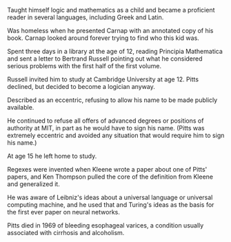 Taught himself logic and mathematics as a child and became a proficient reader in several languages, including Greek and Latin.

Was homeless when he presented Carnap with an annotated copy of his book. Carnap looked around forever trying to find who this kid was.

Spent three days in a library at the age of 12, reading Principia Mathematica and sent a letter to Bertrand Russell pointing out what he considered serious problems with the first half of the first volume.

Russell invited him to study at Cambridge University at age 12. Pitts declined, but decided to become a logician anyway.

Described as an eccentric, refusing to allow his name to be made publicly available.

He continued to refuse all offers of advanced degrees or positions of authority at MIT, in part as he would have to sign his name. (Pitts was extremely eccentric and avoided any situation that would require him to sign his name.)

At age 15 he left home to study.

Regexes were invented when Kleene wrote a paper about one of Pitts' papers, and Ken Thompson pulled the core of the definition from Kleene and generalized it.

He was aware of Leibniz's ideas about a universal language or universal computing machine, and he used that and Turing's ideas as the basis for the first ever paper on neural networks.

Pitts died in 1969 of bleeding esophageal varices, a condition usually associated with cirrhosis and alcoholism.
